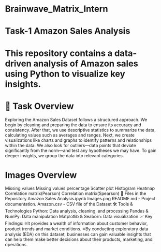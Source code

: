 # Brainwave_Matrix_Intern
# Task-1 Amazon Sales Analysis
# This repository contains a data-driven analysis of Amazon sales using Python to visualize key insights.
# 📌 Task Overview
Exploring the Amazon Sales Dataset follows a structured approach. We begin by cleaning and preparing the data to ensure its accuracy and consistency. After that, we use descriptive statistics to summarize the data, calculating values such as averages and ranges. Next, we create visualizations like charts and graphs to identify patterns and relationships within the data. We also look for outliers—data points that deviate significantly from the norm—and test any hypotheses we may have. To gain deeper insights, we group the data into relevant categories.
# Images Overview
Missing values
Missing values percentage
Scatter plot
Histogram
Heatmap
Correlation matrix(Pearson)
Correlation matrix(Spearson)
📂 Files in the Repository
Amazon Sales Analysis.ipynb 
Images.png 
README.md - Project documentation.
Amazon.csv - CSV file of the Dataset
🛠️ Tools & Technologies
Python: Data analysis, cleaning, and processing
Pandas & NumPy: Data manipulation
Matplotlib & Seaborn: Data visualization
📈 Key Findings:
🔯It provides a wealth of information about customer behavior, product trends and market conditions.
 🔯By conducting exploratory data analysis (EDA) on this dataset, businesses can gain valuable insights that can help them make better decisions about their 
   products, marketing, and operations.

